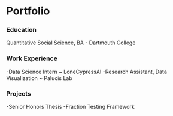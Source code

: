 # Portfolio

### Education
Quantitative Social Science, BA - Dartmouth College

### Work Experience
-Data Science Intern ~ LoneCypressAI
-Research Assistant, Data Visualization ~ Palucis Lab

### Projects
-Senior Honors Thesis
-Fraction Testing Framework
